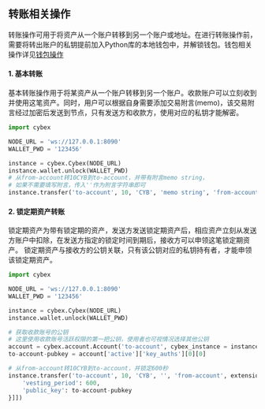 ## 转账相关操作
转账操作可用于将资产从一个账户转移到另一个账户或地址。在进行转账操作前，需要将转出账户的私钥提前加入Python库的本地钱包中，并解锁钱包。钱包相关操作详见[钱包操作](https://github.com/NebulaCybexDEX/cybex-node-doc/blob/master/transaction/python/wallet.md)

#### 1. 基本转账
基本转账操作用于将某资产从一个账户转移到另一个账户。收款账户可以立刻收到并使用这笔资产。同时，用户可以根据自身需要添加交易附言(memo)，该交易附言经过加密后发送到节点，只有发送方和收款方，使用对应的私钥才能解密。
```Python
import cybex

NODE_URL = 'ws://127.0.0.1:8090'
WALLET_PWD = '123456'

instance = cybex.Cybex(NODE_URL)
instance.wallet.unlock(WALLET_PWD)
# 从from-account转10CYB到to-account，并带有附言memo string，
# 如果不需要填写附言，传入''作为附言字符串即可
instance.transfer('to-account', 10, 'CYB', 'memo string', 'from-account')
```

#### 2. 锁定期资产转账
锁定期资产为带有锁定期的资产，发送方发送锁定期资产后，相应资产立刻从发送方账户中扣除，在发送方指定的锁定时间到期后，接收方可以申领这笔锁定期资产。
锁定期资产与接收方的公钥关联，只有该公钥对应的私钥持有者，才能申领该锁定期资产。
```Python
import cybex

NODE_URL = 'ws://127.0.0.1:8090'
WALLET_PWD = '123456'

instance = cybex.Cybex(NODE_URL)
instance.wallet.unlock(WALLET_PWD)

# 获取收款账号的公钥
# 这里使用收款账号活跃权限的第一把公钥，使用者也可视情况选择其他公钥
account = cybex.account.Account('to-account', cybex_instance = instance)
to-account-pubkey = account['active']['key_auths'][0][0]

# 从from-account转10CYB到to-account，并锁定600秒
instance.transfer('to-account', 10, 'CYB', '', 'from-account', extensions = [[1, {
    'vesting_period': 600,
    'public_key': to-account-pubkey
}]])
```

